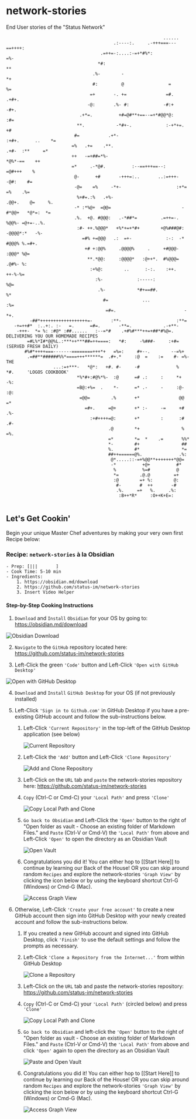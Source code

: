 # network-stories
End User stories of the "Status Network"

```                                                                                  
                                                            ......                        
                                         .:----:.     .-+++===---==++++:                  
                                    .=++=-:....:-=+*#%*:               =%-                
                                   *#:                                   **               
                                 .%-        -                             *+              
                                 #:         @                 =            %=             
                                =+       -. +=               =#.           .+#+.          
                               -@:       .%- #:             -#:+              -#+.        
                            .+*=.          +#=@#**+==--=+*#@@*@:                :#=       
                           **.            -*#+-.             :-+*+=.              +#      
                          #=           .+*-                       :+#+.      ..    *=     
                         =%   .+=    .**.                            .+#-  :**     =*     
                         ++   -=+##=*%-                                 *@%*-==    ++     
                         =*     .-*@#.          :--==+++==--:            =@#+++    %      
                          @-      +#       -+++=:..       ..:=+++-        -@#:    #=      
                          -@=    =%     -*+-                     :+*=      =%    .%=      
                           %+#=.:%   .+%-                          .@@+.    @=     %.     
                          -* :*%@+  =@@=                           -#*@@+   *@*=:  *=     
                          .%.  +@. #@@@:   .-*##*=         .=++=-.    %@@%- =@+=-..%.     
                           :#- ++.%@@@*   +%*+=+*#+        +@%###@#:  -@@@@*:*   -%-      
                             =#% +=@@@   .:  =+-             :-:  -*   #@@@% %.=#+.       
                              +# +:@@%     .@@@@%     .     +#@@@-     :@@@* %@=          
                               **.*@@:     :@@@@*   :@++*.  #%@@@=     .@#%- %:           
                                :+%@:        ..      :-:.    :++.      ++-%-%=            
                                  :%-             :-----:                %@=              
                                   .%-            *#+==##.              %*                
                                     #=             ...               :%=                 
                                      =#=.                          -*+.     
         -##*++++++++++++++++++=-       :**-                     :**=              
   -+=++#*  :..+:. :-   =.      =#=.       -**=.            .-+**-                                  
    -+++-  *= %: :#@* :##......   :--=*#    .+#%#***++=+##*#%@=.    DELIVERING YOU OUR HOMEMADE RECIPES                        
        =#L%*I#*@@%L.:***++***##=++====:   *#:     -%###-     :+#=         (SERVED FRESH DAILY) 
       #%#*++++===-------========+++*+   =%=:     #+--.        --=%+                      
        .=##**######%%*====+++******=  .#+.*     :@  =    :=    #- =%-            THE      
                  ...:=+***-   *@*:   +#. #-     -#              %   *#.     'LOGOS COOKBOOK'           
                           *%*#+:#@%*%-  :@      =# .:     :     *+   -%:                 
                           =B@:+%=  .    *-      =* .-     -     :@-   :@:                
                            =@@=        .%       +*               @@    =*                
                              =#+.     =@+       +* :-     -=     +#   .%-                
                                :+#++++=@:       +*        :      :#  .#-                 
                                       .@        *+                % =%.                  
                                       =*        *=  *    .=       %%*                    
                                       *-        #+                ##                     
                                       %.        #*                *=                     
                                       ##++======@%.              .%:                     
                                        @*.....::-=+%@@**+++++++*@@=                      
                                        -*          +@+          #*                       
                                         %          %=#          @                        
                                         *=        .@.@         =+                        
                                         :@        =+ %:        @:                        
                                          #-       #  ++       -#                         
                                          .%.     =+   %.     .%:                         
                                           :B++*R*     :O++K+E=:                          
                                                                               
```

## Let's Get Cookin'
Begin your unique Master Chef adventures by making your very own first Recipe below:



### Recipe: `network-stories`  à la Obsidian
	- Prep: [|||       ]
	- Cook Time: 5-10 min
	- Ingredients:
		1. https://obsidian.md/download
		2. https://github.com/status-im/network-stories
		3. Insert Video Helper



#### **Step-by-Step Cooking Instructions**

1. `Download` and `Install` `Obsidian` for your OS by going to: https://obsidian.md/download
   
![Obsidian Download](https://github.com/status-im/network-stories/blob/master/pages/assets/Pasted%20image%2020220513173510.png)

2. `Navigate` to the `GitHub` repository located here: https://github.com/status-im/network-stories
   
3. Left-Click the green `'Code'` button and Left-Click `'Open with GitHub Desktop'`
   
![Open with GitHub Desktop](https://github.com/status-im/network-stories/blob/master/pages/assets/Pasted%20image%2020220513173743.png)

4. `Download` and `Install` `GitHub Desktop` for your OS (if not previously installed)

5. Left-Click `'Sign in to Github.com'` in GitHub Desktop if you have a pre-existing GitHub account and follow the sub-instructions below.
   
	1. Left-Click `'Current Repository'` in the top-left of the GitHub Desktop application (see below)

	   ![Current Repository](https://github.com/status-im/network-stories/blob/master/pages/assets/Pasted%20image%2020220513181831.png)
		   
	2. Left-Click the `'Add'` button and Left-Click `'Clone Repository'` 

	   ![Add and Clone Repository](https://github.com/status-im/network-stories/blob/master/pages/assets/Pasted%20image%2020220513181928.png)
		   
	3. Left-Click on the `URL` tab and `paste` the network-stories repository here: https://github.com/status-im/network-stories
		
	4. `Copy` (Ctrl-C or Cmd-C) your `'Local Path'` and press `'Clone'`
	   
	   ![Copy Local Path and Clone](https://github.com/status-im/network-stories/blob/master/pages/assets/Pasted%20image%2020220513180840.png)
	   
	5. `Go back to Obsidian` and Left-Click the `'Open'` button to the right of "Open folder as vault - Choose an existing folder of Markdown Files." and `Paste` (Ctrl-V or Cmd-V) the `'Local Path'` from above and Left-Click `'Open'` to open the directory as an Obsidian Vault
	   
	   ![Open Vault](https://github.com/status-im/network-stories/blob/master/pages/assets/Pasted%20image%2020220513181031.png)
				
	6. Congratulations you did it! You can either hop to [[Start Here]] to continue by learning our Back of the House!
	      OR you can skip around random `Recipes` and explore the network-stories `'Graph View'` by clicking the icon below or by using the keyboard shortcut Ctrl-G (Windows) or Cmd-G (Mac).
		   
	   ![Access Graph View](https://github.com/status-im/network-stories/blob/master/pages/assets/Pasted%20image%2020220513182600.png)
		   
1. Otherwise, Left-Click `'Create your free account'` to create a new GitHub account then sign into GitHub Desktop with your newly created account and follow the sub-instructions below.
	1. If you created a new GitHub account and signed into GitHub Desktop, click `'Finish'` to use the default settings and follow the prompts as necessary.
	   
	2. Left-Click `'Clone a Repository from the Internet...'` from within GitHub Desktop
	   
	   ![Clone a Repository](https://github.com/status-im/network-stories/blob/master/pages/assets/Pasted%20image%2020220513175923.png)
	    
	3. Left-Click on the `URL` tab and paste the network-stories repository: https://github.com/status-im/network-stories
	   
	4. `Copy` (Ctrl-C or Cmd-C) your `'Local Path'` (circled below) and press `'Clone'`
			
		![Copy Local Path and Clone](https://github.com/status-im/network-stories/blob/master/pages/assets/Pasted%20image%2020220513180840.png)
			
	5. `Go back to Obsidian` and left-click the `'Open'` button to the right of "Open folder as vault - Choose an existing folder of Markdown Files." and `Paste` (Ctrl-V or Cmd-V) the `'Local Path'` from above and click `'Open'` again to open the directory as an Obsidian Vault
				
		![Paste and Open Vault](https://github.com/status-im/network-stories/blob/master/pages/assets/Pasted%20image%2020220513181031.png)
				
	6. Congratulations you did it! You can either hop to [[Start Here]] to continue by learning our Back of the House!
	      OR you can skip around random `Recipes` and explore the network-stories `'Graph View'` by clicking the icon below or by using the keyboard shortcut Ctrl-G (Windows) or Cmd-G (Mac).
		   
	   ![Access Graph View](https://github.com/status-im/network-stories/blob/master/pages/assets/Pasted%20image%2020220513182600.png)
		   
